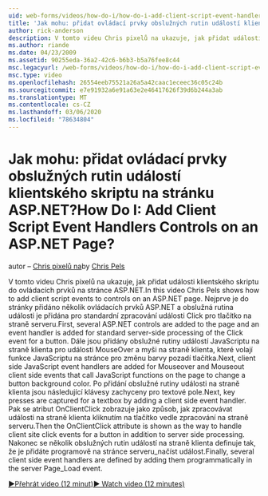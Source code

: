 ```yaml
---
uid: web-forms/videos/how-do-i/how-do-i-add-client-script-event-handlers-controls-on-an-aspnet-page
title: 'Jak mohu: přidat ovládací prvky obslužných rutin událostí klientského skriptu na stránku ASP.NET? | Dokumenty Microsoft'
author: rick-anderson
description: V tomto videu Chris pixelů na ukazuje, jak přidat události klientského skriptu do ovládacích prvků na stránce ASP.NET. Nejprve je na stránku přidáno několik ovládacích prvků ASP.NET a e...
ms.author: riande
ms.date: 04/23/2009
ms.assetid: 90255eda-36a2-42c6-b6b3-b5a76fee8c44
msc.legacyurl: /web-forms/videos/how-do-i/how-do-i-add-client-script-event-handlers-controls-on-an-aspnet-page
msc.type: video
ms.openlocfilehash: 26554eeb75521a26a5a42caac1eceec36c05c24b
ms.sourcegitcommit: e7e91932a6e91a63e2e46417626f39d6b244a3ab
ms.translationtype: MT
ms.contentlocale: cs-CZ
ms.lasthandoff: 03/06/2020
ms.locfileid: "78634804"
---
```

# <a name="how-do-i-add-client-script-event-handlers-controls-on-an-aspnet-page"></a><span data-ttu-id="e9628-105">Jak mohu: přidat ovládací prvky obslužných rutin událostí klientského skriptu na stránku ASP.NET?</span><span class="sxs-lookup"><span data-stu-id="e9628-105">How Do I: Add Client Script Event Handlers Controls on an ASP.NET Page?</span></span>

<span data-ttu-id="e9628-106">autor – [Chris pixelů na](https://twitter.com/chrispels)</span><span class="sxs-lookup"><span data-stu-id="e9628-106">by [Chris Pels](https://twitter.com/chrispels)</span></span>

<span data-ttu-id="e9628-107">V tomto videu Chris pixelů na ukazuje, jak přidat události klientského skriptu do ovládacích prvků na stránce ASP.NET.</span><span class="sxs-lookup"><span data-stu-id="e9628-107">In this video Chris Pels shows how to add client script events to controls on an ASP.NET page.</span></span> <span data-ttu-id="e9628-108">Nejprve je do stránky přidáno několik ovládacích prvků ASP.NET a obslužná rutina události je přidána pro standardní zpracování události Click pro tlačítko na straně serveru.</span><span class="sxs-lookup"><span data-stu-id="e9628-108">First, several ASP.NET controls are added to the page and an event handler is added for standard server-side processing of the Click event for a button.</span></span> <span data-ttu-id="e9628-109">Dále jsou přidány obslužné rutiny událostí JavaScriptu na straně klienta pro události MouseOver a myši na straně klienta, které volají funkce JavaScriptu na stránce pro změnu barvy pozadí tlačítka.</span><span class="sxs-lookup"><span data-stu-id="e9628-109">Next, client side JavaScript event handlers are added for Mouseover and Mouseout client side events that call JavaScript functions on the page to change a button background color.</span></span> <span data-ttu-id="e9628-110">Po přidání obslužné rutiny události na straně klienta jsou následující klávesy zachyceny pro textové pole.</span><span class="sxs-lookup"><span data-stu-id="e9628-110">Next, key presses are captured for a textbox by adding a client side event handler.</span></span> <span data-ttu-id="e9628-111">Pak se atribut OnClientClick zobrazuje jako způsob, jak zpracovávat události na straně klienta kliknutím na tlačítko vedle zpracování na straně serveru.</span><span class="sxs-lookup"><span data-stu-id="e9628-111">Then the OnClientClick attribute is shown as the way to handle client site click events for a button in addition to server side processing.</span></span> <span data-ttu-id="e9628-112">Nakonec se několik obslužných rutin událostí na straně klienta definuje tak, že je přidáte programově na stránce serveru\_načíst událost.</span><span class="sxs-lookup"><span data-stu-id="e9628-112">Finally, several client side event handlers are defined by adding them programmatically in the server Page\_Load event.</span></span>

[<span data-ttu-id="e9628-113">&#9654;Přehrát video (12 minut)</span><span class="sxs-lookup"><span data-stu-id="e9628-113">&#9654; Watch video (12 minutes)</span></span>](https://channel9.msdn.com/Blogs/ASP-NET-Site-Videos/how-do-i-add-client-script-event-handlers-controls-on-an-aspnet-page)
